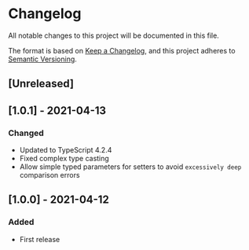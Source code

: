 # Changelog
All notable changes to this project will be documented in this file.

The format is based on [Keep a Changelog](https://keepachangelog.com/en/1.0.0/),
and this project adheres to [Semantic Versioning](https://semver.org/spec/v2.0.0.html).

## [Unreleased]

## [1.0.1] - 2021-04-13
### Changed
- Updated to TypeScript 4.2.4
- Fixed complex type casting
- Allow simple typed parameters for setters to avoid `excessively deep` comparison errors

## [1.0.0] - 2021-04-12
### Added
- First release

